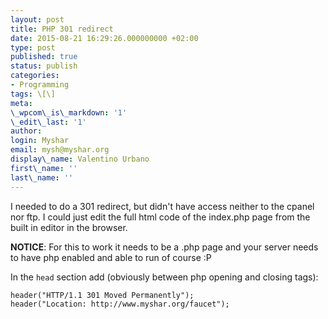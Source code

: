 ```yaml
---
layout: post
title: PHP 301 redirect
date: 2015-08-21 16:29:26.000000000 +02:00
type: post
published: true
status: publish
categories:
- Programming
tags: \[\]
meta:
\_wpcom\_is\_markdown: '1'
\_edit\_last: '1'
author:
login: Myshar
email: mysh@myshar.org
display\_name: Valentino Urbano
first\_name: ''
last\_name: ''
---
```


I needed to do a 301 redirect, but didn't have access neither to the cpanel nor ftp. I could just edit the full html code of the index.php page from the built in editor in the browser.

**NOTICE**: For this to work it needs to be a .php page and your server needs to have php enabled and able to run of course :P

In the `head` section add (obviously between php opening and closing tags):

    
    header("HTTP/1.1 301 Moved Permanently"); 
    header("Location: http://www.myshar.org/faucet");